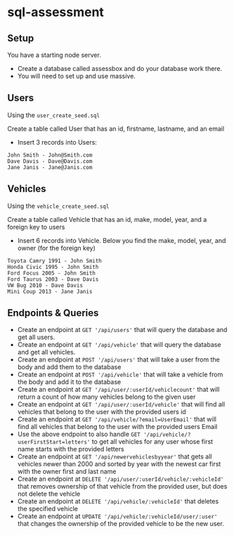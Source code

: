# sql-assessment

## Setup

You have a starting node server. 

* Create a database called assessbox and do your database work there.
* You will need to set up and use massive.

## Users 

Using the `user_create_seed.sql` 

Create a table called User that has an id, firstname, lastname, and an email

* Insert 3 records into Users:

```
John Smith - John@Smith.com
Dave Davis - Dave@Davis.com
Jane Janis - Jane@Janis.com
```

## Vehicles

Using the `vehicle_create_seed.sql`

Create a table called Vehicle that has an id, make, model, year, and a foreign key to users

* Insert 6 records into Vehicle.  Below you find the make, model, year, and owner (for the foreign key)

```
Toyota Camry 1991 - John Smith
Honda Civic 1995 - John Smith
Ford Focus 2005 - John Smith
Ford Taurus 2003 - Dave Davis
VW Bug 2010 - Dave Davis
Mini Coup 2013 - Jane Janis
```

## Endpoints & Queries

* Create an endpoint at `GET '/api/users'` that will query the database and get all users.
* Create an endpoint at `GET '/api/vehicle'` that will query the database and get all vehicles.
* Create an endpoint at `POST '/api/users'` that will take a user from the body and add them to the database
* Create an endpoint at `POST '/api/vehicle'` that will take a vehicle from the body and add it to the database
* Create an endpoint at `GET '/api/user/:userId/vehiclecount'` that will return a count of how many vehicles belong to the given user
* Create an endpoint at `GET '/api/user/:userId/vehicle'` that will find all vehicles that belong to the user with the provided users id
* Create an endpoint at `GET '/api/vehicle/?email=UserEmail'` that will find all vehicles that belong to the user with the provided users Email
* Use the above endpoint to also handle `GET '/api/vehicle/?userFirstStart=letters'` to get all vehicles for any user whose first name starts with the provided letters
* Create an endpoint at `GET '/api/newervehiclesbyyear'` that gets all vehicles newer than 2000 and sorted by year with the newest car first with the owner first and last name
* Create an endpoint at `DELETE '/api/user/:userId/vehicle/:vehicleId'` that removes ownership of that vehicle from the provided user, but does not delete the vehicle
* Create an endpoint at `DELETE '/api/vehicle/:vehicleId'` that deletes the specified vehicle
* Create an endpoint at `UPDATE '/api/vehicle/:vehicleId/user/:user'` that changes the ownership of the provided vehicle to be the new user.